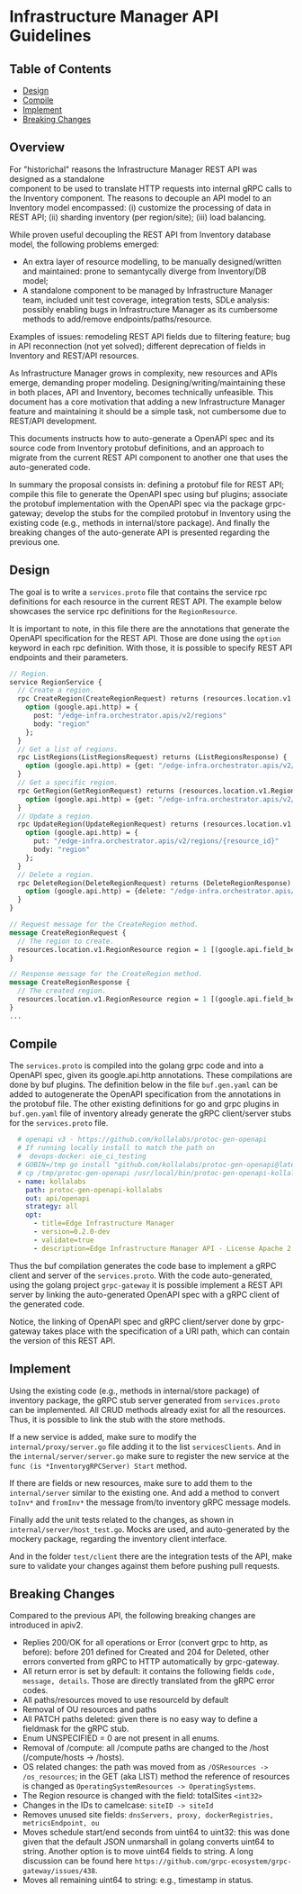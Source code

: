 # Infrastructure Manager API Guidelines

## Table of Contents

- [Design](#overview)
- [Compile](#compile)
- [Implement](#implement)
- [Breaking Changes](#breaking-changes)

## Overview

For "historichal" reasons the Infrastructure Manager REST API was designed as a standalone  
component to be used to translate HTTP requests into internal gRPC calls to the Inventory component.
The reasons to decouple an API model to an Inventory model encompassed:
(i) customize the processing of data in REST API; (ii) sharding inventory
(per region/site); (iii) load balancing.

While proven useful decoupling the REST API from Inventory database model,
the following problems emerged:

- An extra layer of resource modelling, to be manually designed/written and maintained:
prone to semantycally diverge from Inventory/DB model;
- A standalone component to be managed by Infrastructure Manager team,
included unit test coverage, integration tests, SDLe analysis:
possibly enabling bugs in Infrastructure Manager as its cumbersome methods
to add/remove endpoints/paths/resource.

Examples of issues: remodeling REST API fields due to filtering feature;
bug in API reconnection (not yet solved);
different deprecation of fields in Inventory and REST/API resources.

As Infrastructure Manager grows in complexity, new resources and APIs emerge,
demanding proper modeling. Designing/writing/maintaining these in both places,
API and Inventory, becomes technically unfeasible.
This document has a core motivation that adding a new Infrastructure Manager
feature and maintaining it should be a simple task, not cumbersome due to REST/API development.

This documents instructs how to auto-generate a OpenAPI spec and its source code
from Inventory protobuf definitions, and an approach to migrate from the current
REST API component to another one that uses the auto-generated code.

In summary the proposal consists in: defining a protobuf file for REST API;
compile this file to generate the OpenAPI spec using buf plugins;
associate the protobuf implementation with the OpenAPI spec via the package grpc-gateway;
develop the stubs for the compiled protobuf in Inventory using the existing code
(e.g., methods in internal/store package). And finally the breaking changes of the
auto-generate API is presented regarding the previous one.

## Design

The goal is to write a `services.proto` file that contains the service rpc definitions
for each resource in the current REST API.
The example below showcases the service rpc definitions for the `RegionResource`.

It is important to note, in this file there are the annotations that generate the OpenAPI
specification for the REST API. Those are done using the `option` keyword in each rpc definition.
With those, it is possible to specify REST API endpoints and their parameters.

```proto
// Region.
service RegionService {
  // Create a region.
  rpc CreateRegion(CreateRegionRequest) returns (resources.location.v1.RegionResource) {
    option (google.api.http) = {
      post: "/edge-infra.orchestrator.apis/v2/regions"
      body: "region"
    };
  }
  // Get a list of regions.
  rpc ListRegions(ListRegionsRequest) returns (ListRegionsResponse) {
    option (google.api.http) = {get: "/edge-infra.orchestrator.apis/v2/regions"};
  }
  // Get a specific region.
  rpc GetRegion(GetRegionRequest) returns (resources.location.v1.RegionResource) {
    option (google.api.http) = {get: "/edge-infra.orchestrator.apis/v2/regions/{resource_id}"};
  }
  // Update a region.
  rpc UpdateRegion(UpdateRegionRequest) returns (resources.location.v1.RegionResource) {
    option (google.api.http) = {
      put: "/edge-infra.orchestrator.apis/v2/regions/{resource_id}"
      body: "region"
    };
  }
  // Delete a region.
  rpc DeleteRegion(DeleteRegionRequest) returns (DeleteRegionResponse) {
    option (google.api.http) = {delete: "/edge-infra.orchestrator.apis/v2/regions/{resource_id}"};
  }
}

// Request message for the CreateRegion method.
message CreateRegionRequest {
  // The region to create.
  resources.location.v1.RegionResource region = 1 [(google.api.field_behavior) = REQUIRED];
}

// Response message for the CreateRegion method.
message CreateRegionResponse {
  // The created region.
  resources.location.v1.RegionResource region = 1 [(google.api.field_behavior) = REQUIRED];
}
...
```

## Compile

The `services.proto` is compiled into the golang grpc code and into a OpenAPI spec,
given its google.api.http annotations. These compilations are done by buf plugins.
The definition below in the file `buf.gen.yaml` can be added to autogenerate the OpenAPI
specification from the annotations in the protobuf file.
The other existing definitions for go and grpc plugins in `buf.gen.yaml` file of inventory
already generate the gRPC client/server stubs for the `services.proto` file.

```yaml
  # openapi v3 - https://github.com/kollalabs/protoc-gen-openapi
  # If running locally install to match the path on
  #  devops-docker: oie_ci_testing
  # GOBIN=/tmp go install "github.com/kollalabs/protoc-gen-openapi@latest
  # cp /tmp/protoc-gen-openapi /usr/local/bin/protoc-gen-openapi-kollalabs
  - name: kollalabs
    path: protoc-gen-openapi-kollalabs
    out: api/openapi
    strategy: all
    opt:
      - title=Edge Infrastructure Manager
      - version=0.2.0-dev
      - validate=true
      - description=Edge Infrastructure Manager API - License Apache 2.0
```

Thus the buf compilation generates the code base to implement a gRPC
client and server of the `services.proto`.
With the code auto-generated, using the golang project `grpc-gateway`
it is possible implement a REST API server by linking the auto-generated OpenAPI
spec with a gRPC client of the generated code.

Notice, the linking of OpenAPI spec and gRPC client/server done by grpc-gateway
takes place with the specification of a URI path, which can contain the version of this REST API.

## Implement

Using the existing code (e.g., methods in internal/store package) of inventory package,
the gRPC stub server generated from `services.proto` can be implemented.
All CRUD methods already exist for all the resources.
Thus, it is possible to link the stub with the store methods.

If a new service is added, make sure to modify the `internal/proxy/server.go`
file adding it to the list `servicesClients`.
And in the `internal/server/server.go` make sure to register the new service at the
`func (is *InventorygRPCServer) Start` method.

If there are fields or new resources, make sure to add them to the `internal/server`
similar to the existing one. And add a method to convert `toInv*` and `fromInv*`
the message from/to inventory gRPC message models.

Finally add the unit tests related to the changes, as shown in `internal/server/host_test.go`.
Mocks are used, and auto-generated by the mockery package, regarding the inventory client interface.

And in the folder `test/client` there are the integration tests of the API,
make sure to validate your changes against them before pushing pull requests.

## Breaking Changes

Compared to the previous API, the following breaking changes are introduced in apiv2.

- Replies 200/OK for all operations or Error (convert grpc to http, as before):
before 201 defined for Created and 204 for Deleted, other errors converted from
gRPC to HTTP automatically by grpc-gateway.
- All return error is set by default: it contains the following fields `code, message, details`.
Those are directly translated from the gRPC error codes.
- All paths/resources moved to use resourceId by default
- Removal of OU resources and paths
- All PATCH paths deleted: given there is no easy way to define a fieldmask for the gRPC stub.
- Enum UNSPECIFIED = 0 are not present in all enums.
- Removal of /compute: all /compute paths are changed to the /host (/compute/hosts -> /hosts).
- OS related changes: the path was moved from as `/OSResources -> /os_resources`;
in the GET (aka LIST) method the reference of resources is changed as
`OperatingSystemResources -> OperatingSystems`.
- The Region resource is changed with the field: totalSites `<int32>`
- Changes in the IDs to camelcase: `siteID -> siteId`
- Removes unused site fields: `dnsServers, proxy, dockerRegistries, metricsEndpoint, ou`
- Moves schedule start/end seconds from uint64 to uint32: this was done given that the
default JSON unmarshall in golang converts uint64 to string.
Another option is to move uint64 fields to string.
A long discussion can be found here `https://github.com/grpc-ecosystem/grpc-gateway/issues/438`.
- Moves all remaining uint64 to string: e.g., timestamp in status.
